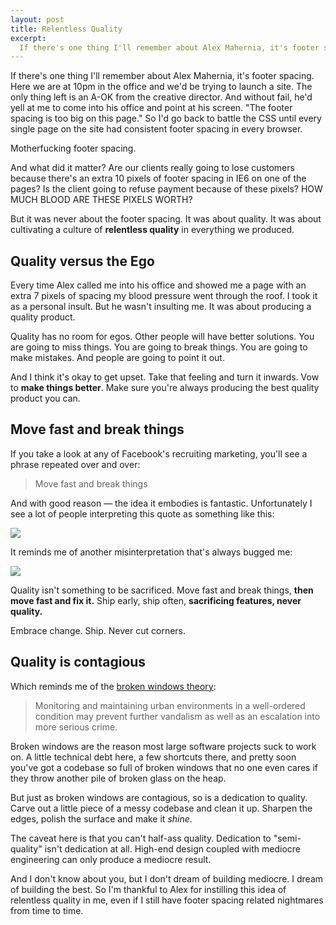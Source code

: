 ```yaml
---
layout: post
title: Relentless Quality
excerpt:
  If there's one thing I'll remember about Alex Mahernia, it's footer spacing. Here we are at 10pm in the office and we'd be trying to launch a site. The only thing left is an A-OK from the creative director. And without fail, he'd yell at me to come into his office and point at his screen. "The footer spacing is too big on this page." So I'd go back to battle the CSS until every single page on the site had consistent footer spacing in every browser.
---
```


If there's one thing I'll remember about Alex Mahernia, it's footer spacing. Here we are at 10pm in the office and we'd be trying to launch a site. The only thing left is an A-OK from the creative director. And without fail, he'd yell at me to come into his office and point at his screen. "The footer spacing is too big on this page." So I'd go back to battle the CSS until every single page on the site had consistent footer spacing in every browser.

Motherfucking footer spacing.

And what did it matter? Are our clients really going to lose customers because there's an extra 10 pixels of footer spacing in IE6 on one of the pages? Is the client going to refuse payment because of these pixels? HOW MUCH BLOOD ARE THESE PIXELS WORTH?

But it was never about the footer spacing. It was about quality. It was about cultivating a culture of **relentless quality** in everything we produced.

## Quality versus the Ego

Every time Alex called me into his office and showed me a page with an extra 7 pixels of spacing my blood pressure went through the roof. I took it as a personal insult. But he wasn't insulting me. It was about producing a quality product.

Quality has no room for egos. Other people will have better solutions. You are going to miss things. You are going to break things. You are going to make mistakes. And people are going to point it out.

And I think it's okay to get upset. Take that feeling and turn it inwards. Vow to **make things better**. Make sure you're always producing the best quality product you can.

## Move fast and break things

If you take a look at any of Facebook's recruiting marketing, you'll see a phrase repeated over and over:

> Move fast and break things

And with good reason — the idea it embodies is fantastic. Unfortunately I see a lot of people interpreting this quote as something like this:

 <div class="figure"><img src="http://assets.warpspire.com/images/relentless-quality/breakthings.png" /></div>

It reminds me of another misinterpretation that's always bugged me:

 <div class="figure"><img src="http://assets.warpspire.com/images/relentless-quality/shipfast.png" /></div>

Quality isn't something to be sacrificed.  Move fast and break things, **then move fast and fix it.**  Ship early, ship often, **sacrificing features, never quality.**

Embrace change. Ship. Never cut corners.

## Quality is contagious

Which reminds me of the [broken windows theory](http://en.wikipedia.org/wiki/Broken_windows_theory):

> Monitoring and maintaining urban environments in a well-ordered condition may prevent further vandalism as well as an escalation into more serious crime.

Broken windows are the reason most large software projects suck to work on. A little technical debt here, a few shortcuts there, and pretty soon you've got a codebase so full of broken windows that no one even cares if they throw another pile of broken glass on the heap.

But just as broken windows are contagious, so is a dedication to quality. Carve out a little piece of a messy codebase and clean it up. Sharpen the edges, polish the surface and make it *shine*.

The caveat here is that you can't half-ass quality. Dedication to "semi-quality" isn't dedication at all. High-end design coupled with mediocre engineering can only produce a mediocre result.

And I don't know about you, but I don't dream of building mediocre. I dream of building the best. So I'm thankful to Alex for instilling this idea of relentless quality in me, even if I still have footer spacing related nightmares from time to time.